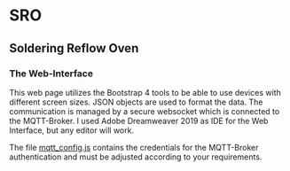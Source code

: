 # SRO
## Soldering Reflow Oven

### The Web-Interface

This web page utilizes the Bootstrap 4 tools to be able to use devices with different screen sizes. JSON objects are used to format the data. The communication is managed by a secure websocket which is connected to the MQTT-Broker. I used Adobe Dreamweaver 2019 as IDE for the Web Interface, but any editor will work.

The file [mqtt_config.js](js/mqtt_config.js) contains the credentials for the MQTT-Broker authentication and must be adjusted according to your requirements.

